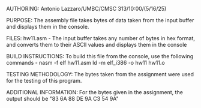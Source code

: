 AUTHORING: Antonio Lazzaro/UMBC/CMSC 313/10:00/(5/16/25)

PURPOSE: The assembly file takes bytes of data taken from the input buffer and displays them in the console.

FILES: hw11.asm - The input buffer takes any number of bytes in hex format, and converts them to their ASCII values and displays them in the console

BUILD INSTRUCTIONS: To build this file from the console, use the following commands -
nasm -f elf hw11.asm
ld -m elf_i386 -o hw11 hw11.o

TESTING METHODOLOGY: The bytes taken from the assignment were used for the testing of this program.

ADDITIONAL INFORMATION: For the bytes given in the assignment, the output should be "83 6A 88 DE 9A C3 54 9A"
